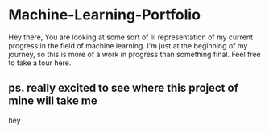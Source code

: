 # Machine-Learning-Portfolio
Hey there,
You are looking at some sort of lil representation of my current progress in the field of machine learning. I'm just at the beginning of my journey, so this is more of a work in progress than something final. Feel free to take a tour here.

__ps. really excited to see where this project of mine will take me__
---
hey
